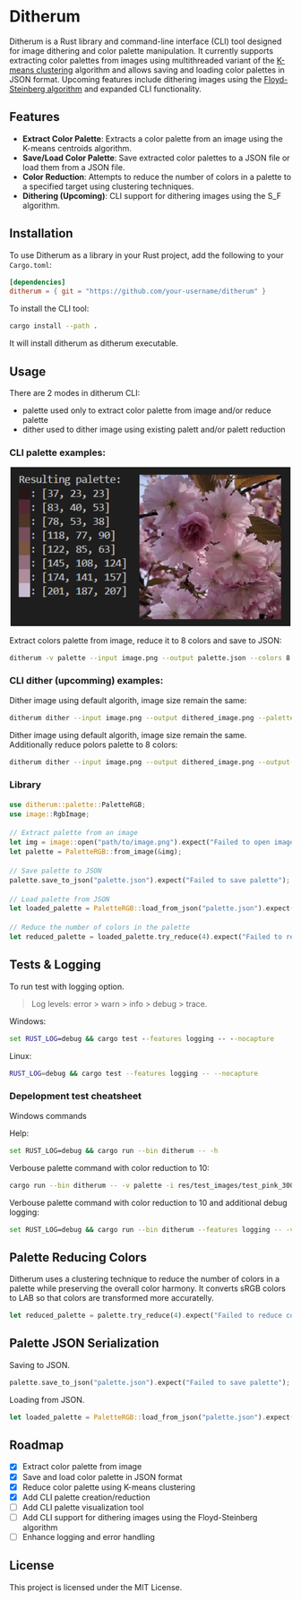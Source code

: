 # Ditherum

Ditherum is a Rust library and command-line interface (CLI) tool designed for image dithering and color palette manipulation. It currently supports extracting color palettes from images using multithreaded variant of the [K-means clustering](https://en.wikipedia.org/wiki/K-means_clustering) algorithm and allows saving and loading color palettes in JSON format. Upcoming features include dithering images using the [Floyd-Steinberg algorithm](https://en.wikipedia.org/wiki/Floyd%E2%80%93Steinberg_dithering) and expanded CLI functionality.

## Features

- **Extract Color Palette**: Extracts a color palette from an image using the K-means centroids algorithm.
- **Save/Load Color Palette**: Save extracted color palettes to a JSON file or load them from a JSON file.
- **Color Reduction**: Attempts to reduce the number of colors in a palette to a specified target using clustering techniques.
- **Dithering (Upcoming)**: CLI support for dithering images using the S_F algorithm.

## Installation

To use Ditherum as a library in your Rust project, add the following to your `Cargo.toml`:

```toml
[dependencies]
ditherum = { git = "https://github.com/your-username/ditherum" }
```

To install the CLI tool:

```sh
cargo install --path .
```

It will install ditherum as ditherum executable.

## Usage

There are 2 modes in ditherum CLI: 
- palette used only to extract color palette from image and/or reduce palette
- dither used to dither image using existing palett and/or palett reduction

### CLI palette examples:

<p align="center">
  <img width="500" alt="8 colors palette extracted from image" src="res/doc/pink_palette_8.png">
</p>

Extract colors palette from image, reduce it to 8 colors and save to JSON:

```sh
ditherum -v palette --input image.png --output palette.json --colors 8
```

### CLI dither (upcomming) examples:

Dither image using default algorith, image size remain the same:

```sh
ditherum dither --input image.png --output dithered_image.png --palette palette.json
```

Dither image using default algorith, image size remain the same. Additionally reduce polors palette to 8 colors:

```sh
ditherum dither --input image.png --output dithered_image.png --output-palette reduced_palette.json --colors 8
```

### Library

```rust
use ditherum::palette::PaletteRGB;
use image::RgbImage;

// Extract palette from an image
let img = image::open("path/to/image.png").expect("Failed to open image").to_rgb8();
let palette = PaletteRGB::from_image(&img);

// Save palette to JSON
palette.save_to_json("palette.json").expect("Failed to save palette");

// Load palette from JSON
let loaded_palette = PaletteRGB::load_from_json("palette.json").expect("Failed to load palette");

// Reduce the number of colors in the palette
let reduced_palette = loaded_palette.try_reduce(4).expect("Failed to reduce colors");
```

## Tests & Logging
To run test with logging option.

> Log levels: error > warn > info > debug > trace.

Windows:
```cmd
set RUST_LOG=debug && cargo test --features logging -- --nocapture
```

Linux:
```sh
RUST_LOG=debug && cargo test --features logging -- --nocapture
```

### Depelopment test cheatsheet

Windows commands

Help:
```sh
set RUST_LOG=debug && cargo run --bin ditherum -- -h
```

Verbouse palette command with color reduction to 10:
```sh
cargo run --bin ditherum -- -v palette -i res/test_images/test_pink_300.jpg -c 10 -o res/test_results/test_pink_300.json
```

Verbouse palette command with color reduction to 10 and additional debug logging:
```sh
set RUST_LOG=debug && cargo run --bin ditherum --features logging -- -v palette -i res/test_images/test_pink_300.jpg -c 10 -o res/test_results/test_pink_300.json
```

## Palette Reducing Colors

Ditherum uses a clustering technique to reduce the number of colors in a palette while preserving the overall color harmony. It converts sRGB colors to LAB so that colors are transformed more accuratelly.

```rust
let reduced_palette = palette.try_reduce(4).expect("Failed to reduce colors");
```

## Palette JSON Serialization

Saving to JSON.
```rust
palette.save_to_json("palette.json").expect("Failed to save palette");
```

Loading from JSON.
```rust
let loaded_palette = PaletteRGB::load_from_json("palette.json").expect("Failed to load palette");
```

## Roadmap

- [x] Extract color palette from image
- [x] Save and load color palette in JSON format
- [x] Reduce color palette using K-means clustering
- [x] Add CLI palette creation/reduction
- [ ] Add CLI palette visualization tool
- [ ] Add CLI support for dithering images using the Floyd-Steinberg algorithm
- [ ] Enhance logging and error handling

## License

This project is licensed under the MIT License.